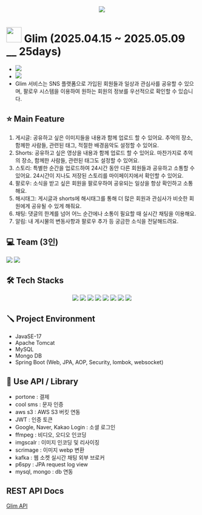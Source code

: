 <div align= "center">
    <img src="https://capsule-render.vercel.app/api?type=waving&color=gradient&height=180&text=Glim&animation=&fontColor=ffffff&fontSize=40" />
</div>

#  <img style="width:40px;" src="https://github.com/user-attachments/assets/3b8eaa31-214a-4608-bdbf-a3c6ef35ebe1"/>  Glim (2025.04.15 ~ 2025.05.09 __ 25days)
- <img src="https://github.com/user-attachments/assets/2bbdb696-d14f-4de7-87db-eadf1ca06ca8" />
- <img src="https://github.com/user-attachments/assets/c5b6213c-7d1d-40de-b9ee-cf20b774b429" />
-  Glim 서비스는 SNS 플랫폼으로 가입된 회원들과 일상과 관심사를 공유할 수 있으며, 팔로우 시스템을 이용하여 원하는 회원의 정보를 우선적으로 확인할 수 있습니다.

## ⭐ Main Feature
1. 게시글: 공유하고 싶은 이미지들을 내용과 함께 업로드 할 수 있어요. 추억의 장소, 함께한 사람들, 관련된 태그, 적절한 배경음악도 설정할 수 있어요.
2. Shorts: 공유하고 싶은 영상을 내용과 함께 업로드 할 수 있어요. 마찬가지로 추억의 장소, 함께한 사람들, 관련된 태그도 설정할 수 있어요.
3. 스토리: 특별한 순간을 업로드하여 24시간 동안 다른 회원들과 공유하고 소통할 수 있어요. 24시간이 지나도 저장된 스토리를 마이페이지에서 확인할 수 있어요.
4. 팔로우: 소식을 받고 싶은 회원을 팔로우하여 공유되는 일상을 항상 확인하고 소통해요.
5. 해시태그: 게시글과 shorts에 해시태그를 통해 더 많은 회원과 관심사가 비슷한 회원에게 공유될 수 있게 해줘요.
6. 채팅: 댓글의 한계를 넘어 어느 순간에나 소통이 필요할 때 실시간 채팅을 이용해요.
7. 알림: 내 게시물의 변동사항과 팔로우 추가 등 궁금한 소식을 전달해드려요.
   

## 💻 Team (3인)
<a href="https://github.com/WOWOW0wOw"><img src="https://img.shields.io/badge/WOWOW0wOw-181717?style=for-the-badge&logo=github&logoColor=white"></a>
<a href="https://github.com/skrudKim"><img src="https://img.shields.io/badge/skrudKim-181717?style=for-the-badge&logo=github&logoColor=white"></a>


## 🛠️ Tech Stacks
<div align=center> 
  <img src="https://img.shields.io/badge/java-007396?style=for-the-badge&logo=java&logoColor=white"> 
  <img src="https://img.shields.io/badge/mysql-4479A1?style=for-the-badge&logo=mysql&logoColor=white"> 
  <img src="https://img.shields.io/badge/mongodb-4479A1?style=for-the-badge&logo=mongodb&logoColor=white"> 
  <img src="https://img.shields.io/badge/apache tomcat-F8DC75?style=for-the-badge&logo=apachetomcat&logoColor=white">
  <img src="https://img.shields.io/badge/github-181717?style=for-the-badge&logo=github&logoColor=white">
  <img src="https://img.shields.io/badge/git-F05032?style=for-the-badge&logo=git&logoColor=white">
  <img src="https://img.shields.io/badge/spring-4F2D1A?style=for-the-badge&logo=spring&logoColor=white">
  <img src="https://img.shields.io/badge/springboot-4F2D1A?style=for-the-badge&logo=springboot&logoColor=white">
  <br>
</div>

## 🪛 Project Environment
- JavaSE-17
- Apache Tomcat
- MySQL
- Mongo DB
- Spring Boot (Web, JPA, AOP, Security, lombok, websocket)
    
## 🔧 Use API / Library
- portone : 결제
- cool sms : 문자 인증
- aws s3 : AWS S3 버킷 연동
- JWT : 인증 토큰
- Google, Naver, Kakao Login : 소셜 로그인
- ffmpeg : 비디오, 오디오 인코딩
- imgscalr : 이미지 인코딩 및 리사이징
- scrimage : 이미지 webp 변환
- kafka : 웹 소켓 실시간 채팅 외부 브로커
- p6spy : JPA request log view
- mysql, mongo : db 연동

## REST API Docs
[Glim API](https://greenyeonmi.notion.site/Glim-API-1e0e74df681080ce8c96c67df0d17b80?pvs=4)
